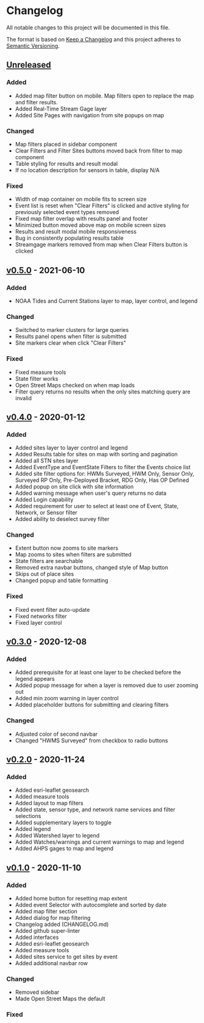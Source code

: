 # Changelog

All notable changes to this project will be documented in this file.

The format is based on [Keep a Changelog](http://keepachangelog.com/en/1.0.0/)
and this project adheres to [Semantic Versioning](http://semver.org/spec/v2.0.0.html).

## [Unreleased](https://github.com/USGS-WiM/stnweb2/tree/dev)

### Added

-   Added map filter button on mobile.  Map filters open to replace the map and filter results.
-   Added Real-Time Stream Gage layer
-   Added Site Pages with navigation from site popups on map

### Changed

-   Map filters placed in sidebar component
-   Clear Filters and Filter Sites buttons moved back from filter to map component
-   Table styling for results and result modal
-   If no location description for sensors in table, display N/A

### Fixed

-   Width of map container on mobile fits to screen size
-   Event list is reset when "Clear Filters" is clicked and active styling for previously selected event types removed
-   Fixed map filter overlap with results panel and footer
-   Minimized button moved above map on mobile screen sizes
-   Results and result modal mobile responsiveness
-   Bug in consistently populating results table
-   Streamgage markers removed from map when Clear Filters button is clicked

## [v0.5.0](https://github.com/USGS-WiM/stnweb2/releases/tag/v0.5.0) - 2021-06-10

### Added

-   NOAA Tides and Current Stations layer to map, layer control, and legend

### Changed

-   Switched to marker clusters for large queries
-   Results panel opens when filter is submitted
-   Site markers clear when click "Clear Filters"

### Fixed

-   Fixed measure tools
-   State filter works
-   Open Street Maps checked on when map loads
-   Filter query returns no results when the only sites matching query are invalid

## [v0.4.0](https://github.com/USGS-WiM/stnweb2/releases/tag/v0.4.0) - 2020-01-12

### Added

-   Added sites layer to layer control and legend
-   Added Results table for sites on map with sorting and pagination
-   Added all STN sites layer
-   Added EventType and EventState Filters to filter the Events choice list
-   Added site filter options for: HWMs Surveyed, HWM Only, Sensor Only, Surveyed RP Only, Pre-Deployed Bracket, RDG Only, Has OP Defined
-   Added popup on site click with site information
-   Added warning message when user's query returns no data
-   Added Login capability
-   Added requirement for user to select at least one of Event, State, Network, or Sensor filter
-   Added ability to deselect survey filter

### Changed

-   Extent button now zooms to site markers
-   Map zooms to sites when filters are submitted
-   State filters are searchable
-   Removed extra navbar buttons, changed style of Map button
-   Skips out of place sites
-   Changed popup and table formatting

### Fixed

-   Fixed event filter auto-update
-   Fixed networks filter
-   Fixed layer control

## [v0.3.0](https://github.com/USGS-WiM/stnweb2/releases/tag/v0.3.0) - 2020-12-08

### Added

-   Added prerequisite for at least one layer to be checked before the legend appears
-   Added popup message for when a layer is removed due to user zooming out
-   Added min zoom warning in layer control
-   Added placeholder buttons for submitting and clearing filters

### Changed

-   Adjusted color of second navbar
-   Changed "HWMS Surveyed" from checkbox to radio buttons

## [v0.2.0](https://github.com/USGS-WiM/stnweb2/releases/tag/v0.2.0) - 2020-11-24

### Added

-   Added esri-leaflet geosearch
-   Added measure tools
-   Added layout to map filters
-   Added state, sensor type, and network name services and filter selections
-   Added supplementary layers to toggle
-   Added legend
-   Added Watershed layer to legend
-   Added Watches/warnings and current warnings to map and legend
-   Added AHPS gages to map and legend

## [v0.1.0](https://github.com/USGS-WiM/stnweb2/releases/tag/v0.1.0) - 2020-11-10

### Added

-   Added home button for resetting map extent
-   Added event Selector with autocomplete and sorted by date
-   Added map filter section
-   Added dialog for map filtering
-   Changelog added (CHANGELOG.md)
-   Added github super-linter
-   Added interfaces
-   Added esri-leaflet geosearch
-   Added measure tools
-   Added sites service to get sites by event
-   Added additional navbar row

### Changed

-   Removed sidebar
-   Made Open Street Maps the default

### Fixed
